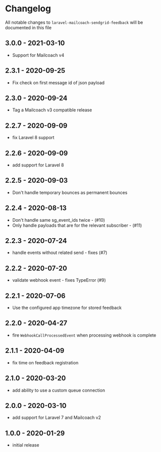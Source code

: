 # Changelog

All notable changes to `laravel-mailcoach-sendgrid-feedback` will be documented in this file

## 3.0.0 - 2021-03-10

- Support for Mailcoach v4

## 2.3.1 - 2020-09-25

- Fix check on first message id of json payload

## 2.3.0 - 2020-09-24

- Tag a Mailcoach v3 compatible release

## 2.2.7 - 2020-09-09

- fix Laravel 8 support

## 2.2.6 - 2020-09-09

- add support for Laravel 8

## 2.2.5 - 2020-09-03

- Don't handle temporary bounces as permanent bounces

## 2.2.4 - 2020-08-13

- Don't handle same sg_event_ids twice - (#10)
- Only handle payloads that are for the relevant subscriber - (#11)

## 2.2.3 - 2020-07-24

- handle events without related send - fixes (#7)


## 2.2.2 - 2020-07-20

- validate webhook event - fixes TypeError (#9)

## 2.2.1 - 2020-07-06

- Use the configured app timezone for stored feedback

## 2.2.0 - 2020-04-27

- fire `WebhookCallProcessedEvent` when processing webhook is complete

## 2.1.1 - 2020-04-09

- fix time on feedback registration

## 2.1.0 - 2020-03-20

- add ability to use a custom queue connection

## 2.0.0 - 2020-03-10

- add support for Laravel 7 and Mailcoach v2

## 1.0.0 - 2020-01-29

- initial release
